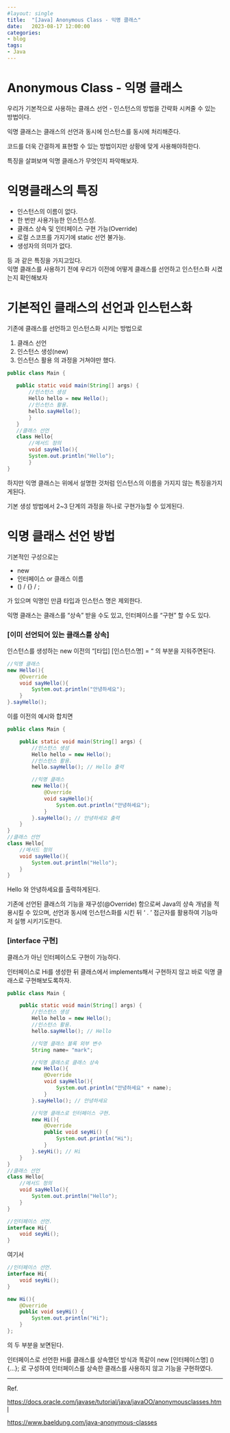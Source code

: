 ```yaml
---
#layout: single
title:	"[Java] Anonymous Class - 익명 클래스"
date:	2023-08-17 12:00:00
categories:
- blog
tags:
- Java
---
```


# Anonymous Class - 익명 클래스

우리가 기본적으로 사용하는 클래스 선언 - 인스턴스의 방법을 간략화 시켜줄 수 있는 방법이다.

익명 클래스는 클래스의 선언과 동시에 인스턴스를 동시에 처리해준다.

코드를 더욱 간결하게 표현할 수 있는 방법이지만 상황에 맞게 사용해야하한다.

특징을 살펴보며 익명 클래스가 무엇인지 파악해보자.

# 익명클래스의 특징

 - 인스턴스의 이름이 없다.
 - 한 번만 사용가능한 인스턴스성.
 - 클래스 상속 및 인터페이스 구현 가능(Override)
 - 로컬 스코프를 가지기에 static 선언 불가능.
 - 생성자의 의미가 없다.
 
등 과 같은 특징을 가지고있다.  
익명 클래스를 사용하기 전에 우리가 이전에 어떻게 클래스를 선언하고 인스턴스화 시켰는지 확인해보자

# 기본적인 클래스의 선언과 인스턴스화

기존에 클래스를 선언하고 인스턴스화 시키는 방법으로

 1. 클래스 선언
 2. 인스턴스 생성(new)
 3. 인스턴스 활용
의 과정을 거쳐야만 했다.

 ```java
public class Main {
    
    public static void main(String[] args) {
        //인스턴스 생성
        Hello hello = new Hello();
        //인스턴스 활용.
        hello.sayHello();
        }
    }
    //클래스 선언
    class Hello{
        //메서드 정의
        void sayHello(){
        System.out.println("Hello");
        }
}
```

 하지만 익명 클래스는 위에서 설명한 것처럼 인스턴스의 이름을 가지지 않는 특징을가지게된다.

기본 생성 방법에서 2~3 단계의 과정을 하나로 구현가능할 수 있게된다.


# 익명 클래스 선언 방법

기본적인 구성으로는

- new
- 인터페이스 or 클래스 이름
- () / {} / ;

가 있으며 익명인 만큼 타입과 인스턴스 명은 제외한다.

익명 클래스는 클래스를 “상속” 받을 수도 있고, 인터페이스를 “구현” 할 수도 있다.

### [이미 선언되어 있는 클래스를 상속]

인스턴스를 생성하는 new 이전의 “[타입] [인스턴스명] =  “ 의 부분을 지워주면된다.

```java
//익명 클래스
new Hello(){
    @Override
    void sayHello(){
        System.out.println("안녕하세요");
    }
}.sayHello();
```

이를 이전의 예시와 합치면

```java
public class Main {

    public static void main(String[] args) {
        //인스턴스 생성
        Hello hello = new Hello();
        //인스턴스 활용.
        hello.sayHello(); // Hello 출력

        //익명 클래스
        new Hello(){
            @Override
            void sayHello(){
                System.out.println("안녕하세요");
            }
        }.sayHello(); // 안녕하세요 출력
    }
}
//클래스 선언
class Hello{
    //메서드 정의
    void sayHello(){
        System.out.println("Hello");
    }
}
```

Hello 와 안녕하세요를 출력하게된다.

기존에 선언된 클래스의 기능을 재구성(@Override) 함으로써 Java의 상속 개념을 적용시킬 수 있으며, 선언과 동시에 인스턴스화를 시킨 뒤 ‘ . ’ 접근자를 활용하여 기능마저 실행 시키기도한다.

### [interface 구현]

클래스가 아닌 인터페이스도 구현이 가능하다.

인터페이스로 Hi를 생성한 뒤 클래스에서 implements해서 구현하지 않고 바로 익명 클래스로 구현해보도록하자.

```java
public class Main {

    public static void main(String[] args) {
        //인스턴스 생성
        Hello hello = new Hello();
        //인스턴스 활용.
        hello.sayHello(); // Hello

        //익명 클래스 블록 외부 변수
        String name= "mark";

        //익명 클래스로 클래스 상속
        new Hello(){
            @Override
            void sayHello(){
                System.out.println("안녕하세요" + name);
            }
        }.sayHello(); // 안녕하세요

        //익명 클래스로 인터페이스 구현.
        new Hi(){
            @Override
            public void seyHi() {
                System.out.println("Hi");
            }
        }.seyHi(); // Hi
    }
}
//클래스 선언
class Hello{
    //메서드 정의
    void sayHello(){
        System.out.println("Hello");
    }
}

//인터페이스 선언.
interface Hi{
    void seyHi();
}
```
여기서 
```java
//인터페이스 선언.
interface Hi{
    void seyHi();
}

new Hi(){
    @Override
    public void seyHi() {
        System.out.println("Hi");
    }
};
```

의 두 부분을 보면된다.

인터페이스로 선언한 Hi를 클래스를 상속했던 방식과 똑같이 new [인터페이스명] () {…}; 로 구성하여 인터페이스를 상속한 클래스를 사용하지 않고 기능을 구현하였다.

---

Ref.

https://docs.oracle.com/javase/tutorial/java/javaOO/anonymousclasses.html

https://www.baeldung.com/java-anonymous-classes